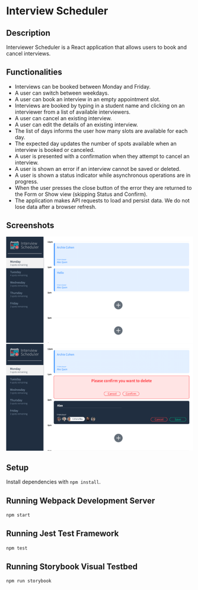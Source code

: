 # Interview Scheduler

## Description 

Interviewer Scheduler is a React application that allows users to book and cancel interviews. 

## Functionalities 

- Interviews can be booked between Monday and Friday.
- A user can switch between weekdays.
- A user can book an interview in an empty appointment slot.
- Interviews are booked by typing in a student name and clicking on an interviewer from a list of available interviewers.
- A user can cancel an existing interview.
- A user can edit the details of an existing interview.
- The list of days informs the user how many slots are available for each day.
- The expected day updates the number of spots available when an interview is booked or canceled.
- A user is presented with a confirmation when they attempt to cancel an interview.
- A user is shown an error if an interview cannot be saved or deleted.
- A user is shown a status indicator while asynchronous operations are in progress.
- When the user presses the close button of the error they are returned to the Form or Show view (skipping Status and Confirm).
- The application makes API requests to load and persist data. We do not lose data after a browser refresh.

## Screenshots 

!["Home Page"](https://github.com/ESDUNCAN/Scheduler-/blob/master/docs/Scheduler%20home%20page.png?raw=true)
!["Create + Delete"](https://github.com/ESDUNCAN/Scheduler-/blob/master/docs/Scheduler%20Creating%20+%20deleting.png?raw=true)

## Setup

Install dependencies with `npm install`.

## Running Webpack Development Server

```sh
npm start
```

## Running Jest Test Framework

```sh
npm test
```

## Running Storybook Visual Testbed

```sh
npm run storybook
```
